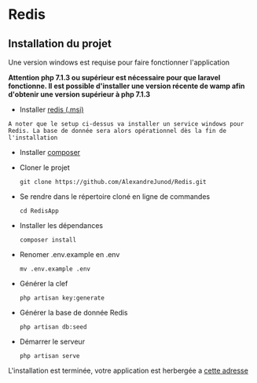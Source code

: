# Redis

## Installation du projet

Une version windows est requise pour faire fonctionner l'application

**Attention php 7.1.3 ou supérieur est nécessaire pour que laravel fonctionne. Il est possible d'installer une version récente de wamp afin d'obtenir une version supérieur à php 7.1.3**

- Installer [redis (.msi)](https://github.com/MSOpenTech/redis/releases/download/win-3.2.100/Redis-x64-3.2.100.msi) 

 `A noter que le setup ci-dessus va installer un service windows pour Redis. La base de donnée sera alors opérationnel dès la fin de l'installation`

- Installer [composer](https://getcomposer.org/)

- Cloner le projet

  `git clone https://github.com/AlexandreJunod/Redis.git`

- Se rendre dans le répertoire cloné en ligne de commandes

  `cd RedisApp`

- Installer les dépendances

  `composer install`
  
- Renomer .env.example en .env

  `mv .env.example .env`

- Générer la clef 

  `php artisan key:generate`

- Générer la base de donnée Redis

  `php artisan db:seed`

- Démarrer le serveur

  `php artisan serve`

L'installation est terminée, votre application est herbergée a [cette adresse](http://localhost:8000)


